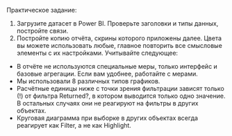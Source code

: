 Практическое задание:

1. Загрузите датасет в Power BI. Проверьте заголовки и типы данных,
постройте связи.
2. Постройте копию отчёта, скрины которого приложены далее. Цвета
вы можете использовать любые, главное повторить все смысловые
элементы с их настройками.
Учитывайте следующее:
- В отчёте не используются специальные меры, только интерфейс и
базовые агрегации. Если вам удобнее, работайте с мерами.
- Мы использовали 8 различных типов графиков.
- Расчётные единицы ниже с точки зрения фильтрации зависят
только (!) от фильтра Returned?, в котором выводится только одно
значение. В остальных случаях они не реагируют на фильтры в
других объектах.
- Круговая диаграмма при выборке в других объектах всегда
реагирует как Filter, а не как Highlight.
